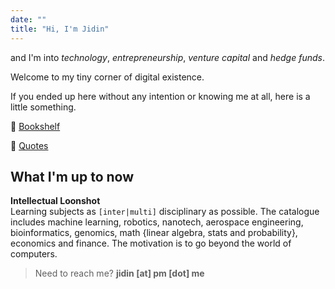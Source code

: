 ```yaml
---
date: ""
title: "Hi, I'm Jidin"
---
```

and I'm into _technology_, _entrepreneurship_, _venture capital_ and _hedge funds_.

Welcome to my tiny corner of digital existence. 

If you ended up here without any intention or knowing me at all, here is a little something.

:book: [Bookshelf](books)

:round_pushpin: [Quotes](quotes)

What I'm up to now
---

**Intellectual Loonshot**</br>
Learning subjects as `[inter|multi]` disciplinary as possible. The catalogue includes machine learning, robotics, nanotech, aerospace engineering, bioinformatics, genomics, math {linear algebra, stats and probability}, economics  and finance. The motivation is to go beyond the world of computers.

> Need to reach me? **jidin [at] pm [dot] me**

